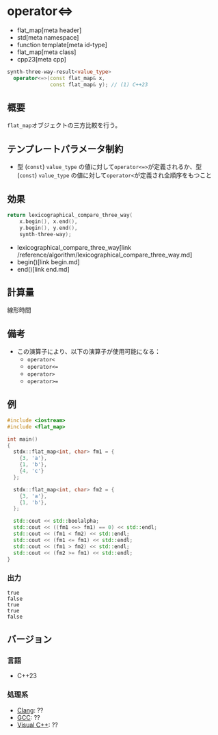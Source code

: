 # operator<=>
* flat_map[meta header]
* std[meta namespace]
* function template[meta id-type]
* flat_map[meta class]
* cpp23[meta cpp]

```cpp
synth-three-way-result<value_type>
  operator<=>(const flat_map& x,
              const flat_map& y); // (1) C++23
```

## 概要
`flat_map`オブジェクトの三方比較を行う。


## テンプレートパラメータ制約
- 型 (`const`) `value_type` の値に対して`operator<=>`が定義されるか、型 (`const`) `value_type` の値に対して`operator<`が定義され全順序をもつこと


## 効果
```cpp
return lexicographical_compare_three_way(
    x.begin(), x.end(),
    y.begin(), y.end(),
    synth-three-way);
```
* lexicographical_compare_three_way[link /reference/algorithm/lexicographical_compare_three_way.md]
* begin()[link begin.md]
* end()[link end.md]


## 計算量
線形時間


## 備考
- この演算子により、以下の演算子が使用可能になる：
    - `operator<`
    - `operator<=`
    - `operator>`
    - `operator>=`


## 例
```cpp example
#include <iostream>
#include <flat_map>

int main()
{
  stdx::flat_map<int, char> fm1 = {
    {3, 'a'},
    {1, 'b'},
    {4, 'c'}
  };

  stdx::flat_map<int, char> fm2 = {
    {3, 'a'},
    {1, 'b'},
  };

  std::cout << std::boolalpha;
  std::cout << ((fm1 <=> fm1) == 0) << std::endl;
  std::cout << (fm1 < fm2) << std::endl;
  std::cout << (fm1 <= fm1) << std::endl;
  std::cout << (fm1 > fm2) << std::endl;
  std::cout << (fm2 >= fm1) << std::endl;
}
```

### 出力
```
true
false
true
true
false
```

## バージョン
### 言語
- C++23

### 処理系
- [Clang](/implementation.md#clang): ??
- [GCC](/implementation.md#gcc): ??
- [Visual C++](/implementation.md#visual_cpp): ??

